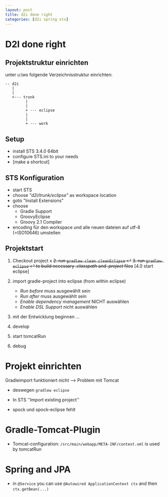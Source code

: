 ```yaml
---
layout: post
title: d2i done right
categories: [d2i spring sts]
---
```



D2I done right
================


Projektstruktur einrichten
----------------------------------------

unter u:\ws folgende Verzeichnisstruktur einrichten:

    -- d2i
       |
       |
       +--- trunk
             |
             |
	         + --- eclipse
	         |
	         |
	         + --- work


Setup
-------
* install STS 3.4.0 64bit
* configure STS.ini to your needs
* [make a shortcut]

STS Konfiguration
----------------------------
* start STS
* choose *"d2i/trunk/eclipse"* as workspace location
* goto "Install Extensions"
* choose 
    * Gradle Support
    * GroovyEclipse
    * Groovy 2.1 Compiler
* encoding für den workspace und alle neuen dateien auf utf-8 (=ISO10646) umstellen 


Projektstart
---------------------
1. Checkout project x
~~2. run `gradlew clean cleanEclipse` &#x21A9;~~
~~3. run `gradlew eclipse` &#x21A9; to build necessary *.classpath* and *.project* files~~
[4.0 start eclipse]
4. import gradle-project into eclipse (from within eclipse)
    * _Run before_ muss ausgewählt sein
    * _Run after_ muss ausgewählt sein
    * _Enable dependency management_ NICHT auswählen
    * _Enable DSL Support_ nicht auswählen

5. mit der Entwicklung beginnen ...



1. develop
1. start tomcatRun
1. debug


Projekt einrichten
====================
Gradleimport funktioniert nicht --> Problem mit Tomcat

* deswegen `gradlew eclipse`
* In STS ''Import existing project''

* spock und spock-eclipse fehlt

Gradle-Tomcat-Plugin
======================
* Tomcat-configuration: ```/src/main/webapp/META-INF/context.xml``` is used by tomcatRun


Spring and JPA
==================
* in ```@Service``` you can use ```@Autowired ApplicationContext ctx``` and then ```ctx.getBean(...)```

